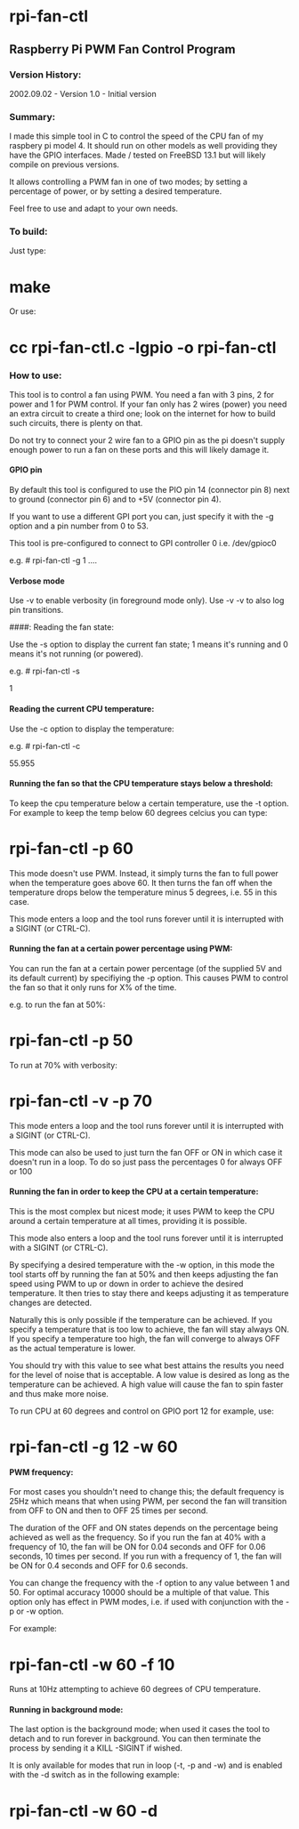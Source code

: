 # rpi-fan-ctl
## Raspberry Pi PWM Fan Control Program

### Version History: 
  
2002.09.02 - Version 1.0 - Initial version

### Summary: 

I made this simple tool in C to control the speed of the CPU fan of my 
raspbery pi model 4. It should run on other models as well providing they 
have the GPIO interfaces. Made / tested on FreeBSD 13.1 but will likely 
compile on previous versions.  

It allows controlling a PWM fan in one of two modes; by setting a percentage
of power, or by setting a desired temperature. 

Feel free to use and adapt to your own needs.

### To build: 

Just type:

# make

Or use:

# cc rpi-fan-ctl.c -lgpio -o rpi-fan-ctl

### How to use: 

This tool is to control a fan using PWM. You need a fan with 3 pins, 2 for 
power and 1 for PWM control. If your fan only has 2 wires (power) 
you need an extra circuit to create a third one; look on the internet for
how to build such circuits, there is plenty on that. 

Do not try to connect your 2 wire fan to a GPIO pin as the pi doesn't supply
enough power to run a fan on these ports and this will likely damage it. 

#### GPIO pin

By default this tool is configured to use the PIO pin 14 (connector pin 8)
next to ground (connector pin 6) and to +5V (connector pin 4).

If you want to use a different GPI port you can, just specify it with the 
-g option and a pin number from 0 to 53. 

This tool is pre-configured to connect to GPI controller 0 i.e. /dev/gpioc0

e.g. # rpi-fan-ctl -g 1 ....

#### Verbose mode

Use -v to enable verbosity (in foreground mode only). Use -v -v to also log
pin transitions. 

####: Reading the fan state:

Use the -s option to display the current fan state; 1 means it's running and 0 means it's not running (or powered). 

e.g. # rpi-fan-ctl -s 
 
1

#### Reading the current CPU temperature: 

Use the -c option to display the temperature: 

e.g. # rpi-fan-ctl -c

55.955

#### Running the fan so that the CPU temperature stays below a threshold: 

To keep the cpu temperature below a certain temperature, use the -t option. For example to keep the temp below 60 degrees celcius you can type: 

# rpi-fan-ctl -p 60

This mode doesn't use PWM. Instead, it simply turns the fan to full power 
when the temperature goes above 60. It then turns the fan off when the
temperature drops below the temperature minus 5 degrees, i.e. 55 in this case.

This mode enters a loop and the tool runs forever until it is interrupted 
with a SIGINT (or CTRL-C). 

#### Running the fan at a certain power percentage using PWM:

You can run the fan at a certain power percentage (of the supplied 5V and its 
default current) by specifiying the -p option. This causes PWM to control the 
fan so that it only runs for X% of the time. 

e.g. to run the fan at 50%: 

# rpi-fan-ctl -p 50

To run at 70% with verbosity: 

# rpi-fan-ctl -v -p 70

This mode enters a loop and the tool runs forever until it is interrupted 
with a SIGINT (or CTRL-C). 

This mode can also be used to just turn the fan OFF or ON in which case
it doesn't run in a loop. To do so just pass the percentages 0 for always OFF
or 100 

#### Running the fan in order to keep the CPU at a certain temperature: 

This is the most complex but nicest mode; it uses PWM to keep the CPU around a 
certain temperature at all times, providing it is possible. 

This mode also enters a loop and the tool runs forever until it is interrupted 
with a SIGINT (or CTRL-C). 

By specifying a desired temperature with the -w option, in this mode the tool
starts off by running the fan at 50% and then keeps adjusting the fan speed 
using PWM to up or down in order to achieve the desired temperature. It then 
tries to stay there and keeps adjusting it as temperature changes are detected. 

Naturally this is only possible if the temperature can be achieved. If you 
specify a temperature that is too low to achieve, the fan will stay always ON. 
If you specify a temperature too high, the fan will converge to always OFF as 
the actual temperature is lower. 

You should try with this value to see what best attains the results you need
for the level of noise that is acceptable. A low value is desired as long as 
the temperature can be achieved. A high value will cause the fan to spin faster
and thus make more noise. 

To run CPU at 60 degrees and control on GPIO port 12 for example, use: 

# rpi-fan-ctl -g 12 -w 60 

#### PWM frequency:

For most cases you shouldn't need to change this; the default frequency is 
25Hz which means that when using PWM, per second the fan will transition from 
OFF to ON and then to OFF 25 times per second. 

The duration of the OFF and ON states depends on the percentage being achieved
as well as the frequency. So if you run the fan at 40% with a frequency of 10, 
the fan will be ON for 0.04 seconds and OFF for 0.06 seconds, 10 times per
second. If you run with a frequency of 1, the fan will be ON for 0.4 seconds 
and OFF for 0.6 seconds. 

You can change the frequency with the -f option to any value between 1 and 50. 
For optimal accuracy 10000 should be a multiple of that value. This option
only has effect in PWM modes, i.e. if used with conjunction with the -p or 
-w option. 

For example: 

# rpi-fan-ctl -w 60 -f 10 

Runs at 10Hz attempting to achieve 60 degrees of CPU temperature. 

#### Running in background mode:

The last option is the background mode; when used it cases the tool to
detach and to run forever in background. You can then terminate the process
by sending it a KILL -SIGINT if wished. 

It is only available for modes that run in loop (-t, -p and -w) and is 
enabled with the -d switch as in the following example: 

# rpi-fan-ctl -w 60 -d 

